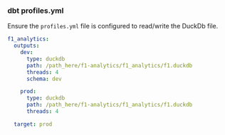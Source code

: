 ### dbt profiles.yml
Ensure the `profiles.yml` file is configured to read/write the DuckDb file.

```yml
f1_analytics:
  outputs:
    dev:
      type: duckdb
      path: /path_here/f1-analytics/f1_analytics/f1.duckdb
      threads: 4
      schema: dev

    prod:
      type: duckdb
      path: /path_here/f1-analytics/f1_analytics/f1.duckdb
      threads: 4

  target: prod
```
